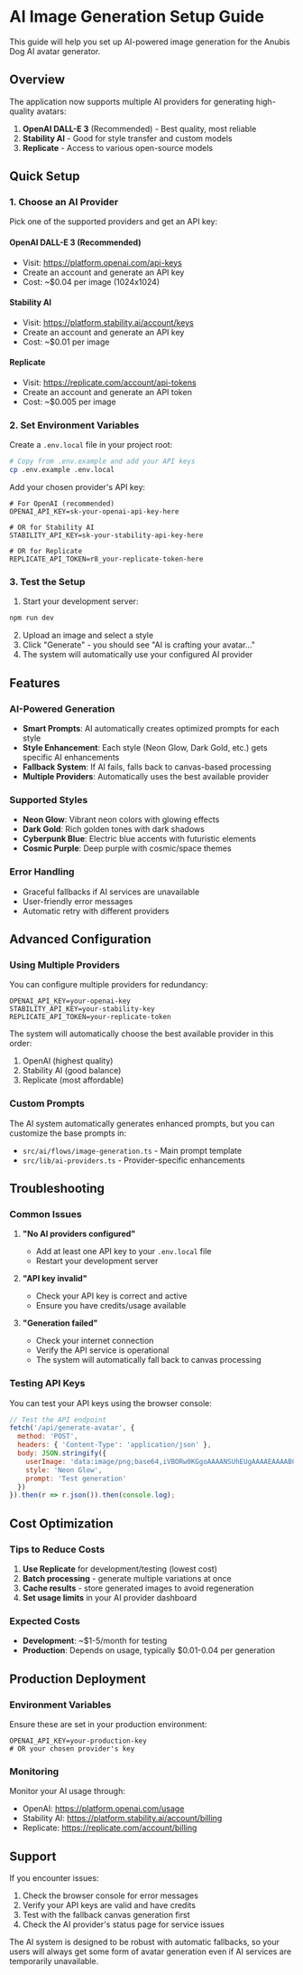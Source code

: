 # AI Image Generation Setup Guide

This guide will help you set up AI-powered image generation for the Anubis Dog AI avatar generator.

## Overview

The application now supports multiple AI providers for generating high-quality avatars:

1. **OpenAI DALL-E 3** (Recommended) - Best quality, most reliable
2. **Stability AI** - Good for style transfer and custom models
3. **Replicate** - Access to various open-source models

## Quick Setup

### 1. Choose an AI Provider

Pick one of the supported providers and get an API key:

#### OpenAI DALL-E 3 (Recommended)
- Visit: https://platform.openai.com/api-keys
- Create an account and generate an API key
- Cost: ~$0.04 per image (1024x1024)

#### Stability AI
- Visit: https://platform.stability.ai/account/keys
- Create an account and generate an API key
- Cost: ~$0.01 per image

#### Replicate
- Visit: https://replicate.com/account/api-tokens
- Create an account and generate an API token
- Cost: ~$0.005 per image

### 2. Set Environment Variables

Create a `.env.local` file in your project root:

```bash
# Copy from .env.example and add your API keys
cp .env.example .env.local
```

Add your chosen provider's API key:

```env
# For OpenAI (recommended)
OPENAI_API_KEY=sk-your-openai-api-key-here

# OR for Stability AI
STABILITY_API_KEY=sk-your-stability-api-key-here

# OR for Replicate
REPLICATE_API_TOKEN=r8_your-replicate-token-here
```

### 3. Test the Setup

1. Start your development server:
```bash
npm run dev
```

2. Upload an image and select a style
3. Click "Generate" - you should see "AI is crafting your avatar..."
4. The system will automatically use your configured AI provider

## Features

### AI-Powered Generation
- **Smart Prompts**: AI automatically creates optimized prompts for each style
- **Style Enhancement**: Each style (Neon Glow, Dark Gold, etc.) gets specific AI enhancements
- **Fallback System**: If AI fails, falls back to canvas-based processing
- **Multiple Providers**: Automatically uses the best available provider

### Supported Styles
- **Neon Glow**: Vibrant neon colors with glowing effects
- **Dark Gold**: Rich golden tones with dark shadows
- **Cyberpunk Blue**: Electric blue accents with futuristic elements
- **Cosmic Purple**: Deep purple with cosmic/space themes

### Error Handling
- Graceful fallbacks if AI services are unavailable
- User-friendly error messages
- Automatic retry with different providers

## Advanced Configuration

### Using Multiple Providers

You can configure multiple providers for redundancy:

```env
OPENAI_API_KEY=your-openai-key
STABILITY_API_KEY=your-stability-key
REPLICATE_API_TOKEN=your-replicate-token
```

The system will automatically choose the best available provider in this order:
1. OpenAI (highest quality)
2. Stability AI (good balance)
3. Replicate (most affordable)

### Custom Prompts

The AI system automatically generates enhanced prompts, but you can customize the base prompts in:
- `src/ai/flows/image-generation.ts` - Main prompt template
- `src/lib/ai-providers.ts` - Provider-specific enhancements

## Troubleshooting

### Common Issues

1. **"No AI providers configured"**
   - Add at least one API key to your `.env.local` file
   - Restart your development server

2. **"API key invalid"**
   - Check your API key is correct and active
   - Ensure you have credits/usage available

3. **"Generation failed"**
   - Check your internet connection
   - Verify the API service is operational
   - The system will automatically fall back to canvas processing

### Testing API Keys

You can test your API keys using the browser console:

```javascript
// Test the API endpoint
fetch('/api/generate-avatar', {
  method: 'POST',
  headers: { 'Content-Type': 'application/json' },
  body: JSON.stringify({
    userImage: 'data:image/png;base64,iVBORw0KGgoAAAANSUhEUgAAAAEAAAABCAYAAAAfFcSJAAAADUlEQVR42mP8/5+hHgAHggJ/PchI7wAAAABJRU5ErkJggg==',
    style: 'Neon Glow',
    prompt: 'Test generation'
  })
}).then(r => r.json()).then(console.log);
```

## Cost Optimization

### Tips to Reduce Costs

1. **Use Replicate** for development/testing (lowest cost)
2. **Batch processing** - generate multiple variations at once
3. **Cache results** - store generated images to avoid regeneration
4. **Set usage limits** in your AI provider dashboard

### Expected Costs

- **Development**: ~$1-5/month for testing
- **Production**: Depends on usage, typically $0.01-0.04 per generation

## Production Deployment

### Environment Variables

Ensure these are set in your production environment:

```env
OPENAI_API_KEY=your-production-key
# OR your chosen provider's key
```

### Monitoring

Monitor your AI usage through:
- OpenAI: https://platform.openai.com/usage
- Stability AI: https://platform.stability.ai/account/billing
- Replicate: https://replicate.com/account/billing

## Support

If you encounter issues:

1. Check the browser console for error messages
2. Verify your API keys are valid and have credits
3. Test with the fallback canvas generation first
4. Check the AI provider's status page for service issues

The AI system is designed to be robust with automatic fallbacks, so your users will always get some form of avatar generation even if AI services are temporarily unavailable.